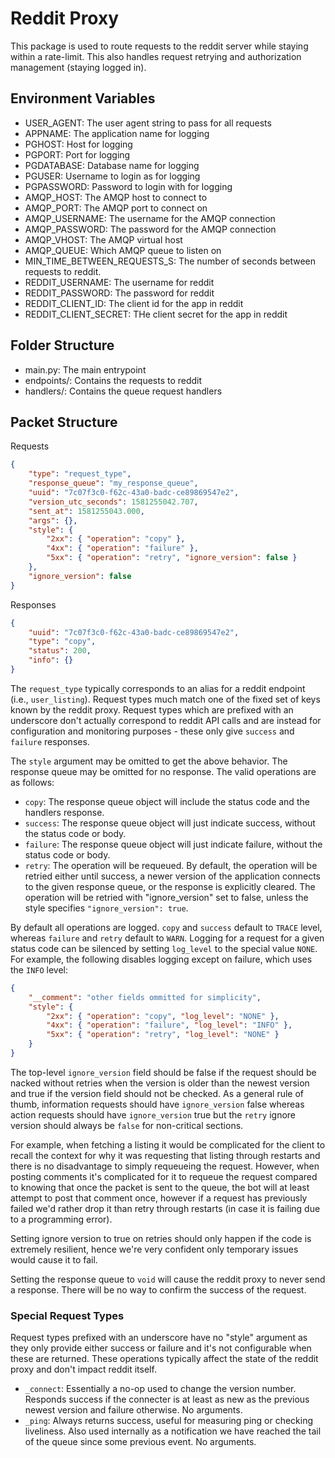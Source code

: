 # Reddit Proxy

This package is used to route requests to the reddit server while staying
within a rate-limit. This also handles request retrying and authorization
management (staying logged in).

## Environment Variables

- USER_AGENT: The user agent string to pass for all requests
- APPNAME: The application name for logging
- PGHOST: Host for logging
- PGPORT: Port for logging
- PGDATABASE: Database name for logging
- PGUSER: Username to login as for logging
- PGPASSWORD: Password to login with for logging
- AMQP_HOST: The AMQP host to connect to
- AMQP_PORT: The AMQP port to connect on
- AMQP_USERNAME: The username for the AMQP connection
- AMQP_PASSWORD: The password for the AMQP connection
- AMQP_VHOST: The AMQP virtual host
- AMQP_QUEUE: Which AMQP queue to listen on
- MIN_TIME_BETWEEN_REQUESTS_S: The number of seconds between requests to reddit.
- REDDIT_USERNAME: The username for reddit
- REDDIT_PASSWORD: The password for reddit
- REDDIT_CLIENT_ID: The client id for the app in reddit
- REDDIT_CLIENT_SECRET: THe client secret for the app in reddit

## Folder Structure

- main.py: The main entrypoint
- endpoints/: Contains the requests to reddit
- handlers/: Contains the queue request handlers

## Packet Structure

Requests

```json
{
    "type": "request_type",
    "response_queue": "my_response_queue",
    "uuid": "7c07f3c0-f62c-43a0-badc-ce89869547e2",
    "version_utc_seconds": 1581255042.707,
    "sent_at": 1581255043.000,
    "args": {},
    "style": {
        "2xx": { "operation": "copy" },
        "4xx": { "operation": "failure" },
        "5xx": { "operation": "retry", "ignore_version": false }
    },
    "ignore_version": false
}
```

Responses

```json
{
    "uuid": "7c07f3c0-f62c-43a0-badc-ce89869547e2",
    "type": "copy",
    "status": 200,
    "info": {}
}
```

The `request_type` typically corresponds to an alias for a reddit endpoint
(i.e., `user_listing`). Request types much match one of the fixed set of keys
known by the reddit proxy. Request types which are prefixed with an underscore
don't actually correspond to reddit API calls and are instead for configuration
and monitoring purposes - these only give `success` and `failure` responses.

The `style` argument may be omitted to get the above behavior. The response
queue may be omitted for no response. The valid operations are as follows:

- `copy`: The response queue object will include the status code and the
  handlers response.
- `success`: The response queue object will just indicate success, without the
  status code or body.
- `failure`: The response queue object will just indicate failure, without the
  status code or body.
- `retry`: The operation will be requeued. By default, the operation will be
  retried either until success, a newer version of the application connects
  to the given response queue, or the response is explicitly cleared. The
  operation will be retried with "ignore_version" set to false, unless the
  style specifies `"ignore_version": true`.

By default all operations are logged. `copy` and `success` default to `TRACE`
level, whereas `failure` and `retry` default to `WARN`. Logging for a request
for a given status code can be silenced by setting `log_level` to the special
value `NONE`. For example, the following disables logging except on failure,
which uses the `INFO` level:

```json
{
    "__comment": "other fields ommitted for simplicity",
    "style": {
        "2xx": { "operation": "copy", "log_level": "NONE" },
        "4xx": { "operation": "failure", "log_level": "INFO" },
        "5xx": { "operation": "retry", "log_level": "NONE" }
    }
}
```

The top-level `ignore_version` field should be false if the request should be
nacked without retries when the version is older than the newest version and
true if the version field should not be checked. As a general rule of thumb,
information requests should have `ignore_version` false whereas action requests
should have `ignore_version` true but the `retry` ignore version should always
be `false` for non-critical sections.

For example, when fetching a listing it would be complicated for the client to
recall the context for why it was requesting that listing through restarts and
there is no disadvantage to simply requeueing the request. However, when
posting comments it's complicated for it to requeue the request compared to
knowing that once the packet is sent to the queue, the bot will at least attempt
to post that comment once, however if a request has previously failed we'd
rather drop it than retry through restarts (in case it is failing due to a
programming error).

Setting ignore version to true on retries should only happen if the code is
extremely resilient, hence we're very confident only temporary issues would
cause it to fail.

Setting the response queue to `void` will cause the reddit proxy to never
send a response. There will be no way to confirm the success of the request.

### Special Request Types

Request types prefixed with an underscore have no "style" argument as they only
provide either success or failure and it's not configurable when these are
returned. These operations typically affect the state of the reddit proxy and
don't impact reddit itself.

- `_connect`: Essentially a no-op used to change the version number. Responds
  success if the connecter is at least as new as the previous newest version
  and failure otherwise. No arguments.
- `_ping`: Always returns success, useful for measuring ping or checking
  liveliness. Also used internally as a notification we have reached the
  tail of the queue since some previous event. No arguments.
